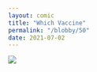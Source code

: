 ```yaml
---
layout: comic
title: "Which Vaccine"
permalink: "/blobby/50"
date: 2021-07-02
---
```

<img src="/comicsimages/07-02-21-Which-Vaccine.svg"/>